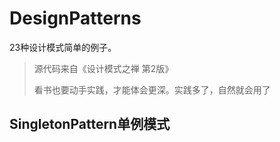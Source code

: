 # DesignPatterns
23种设计模式简单的例子。

> 源代码来自《设计模式之禅 第2版》
> 
> 看书也要动手实践，才能体会更深。实践多了，自然就会用了

## SingletonPattern单例模式
